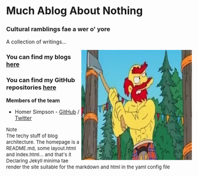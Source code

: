 # Much Ablog About Nothing
### Cultural ramblings fae a wer o' yore

A collection of writings... 

<!-- comments out the code -->
<!-- the below code places the image using default markdown settings
<!-- ![Team Logo](/images/Homer_Simpson.png) -->

<!-- <img align="right" width="400" height="400" src="/images/Homer_Simpson.png"> --->

<img align="right" width="300" height="300" src="/images/Groundskeeper.jpg">

### You can find my blogs [here](https://cagenic.github.io/blog)
### You can find my GitHub repositories [here](https://github.com/cagenic?tab=repositories)

**Members of the team**  

* Homer Simpson - [GitHub](https://github.com/username) / [Twitter](https://twitter.com/homerjsimpson)

<font size = 2> Note<br></font>
<font size = "2"> The techy stuff of blog architecture. The homepage is a README.md, some layout.html and index.html... and that's it<br>Declaring Jekyll minima tae render the site suitable for the markdown and html in the yaml config file</font>
